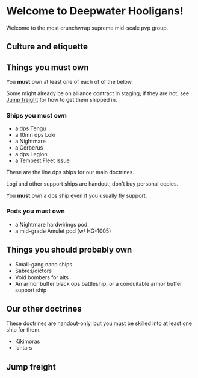 # Welcome to Deepwater Hooligans!

Welcome to the most crunchwrap supreme mid-scale pvp group.

## Culture and etiquette

## Things you must own

You **must** own at least one of each of of the below.

Some might already be on alliance contract in staging; if they are not, see [Jump freight](#jump-freight) for how to get them shipped in.

### Ships you must own
* a dps Tengu
* a 10mn dps Loki 
* a Nightmare
* a Cerberus
* a dps Legion
* a Tempest Fleet Issue

These are the line dps ships for our main doctrines.

Logi and other support ships are handout; don't buy personal copies.

You **must** own a dps ship even if you usually fly support.

### Pods you must own
* a Nightmare hardwirings pod
* a mid-grade Amulet pod (w/ HG-1005)

## Things you should probably own

* Small-gang nano ships
* Sabres/dictors
* Void bombers for alts
* An armor buffer black ops battleship, or a conduitable armor buffer support ship

## Our other doctrines

These doctrines are handout-only, but you must be skilled into at least one ship for them.

* Kikimoras
* Ishtars

## Jump freight
